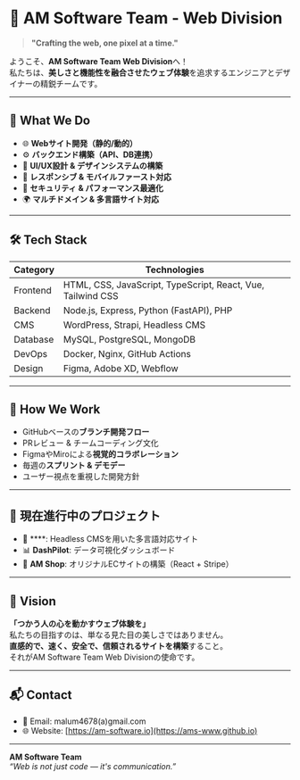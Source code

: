 # 🚀 AM Software Team - Web Division

> **"Crafting the web, one pixel at a time."**

ようこそ、**AM Software Team Web Division**へ！  
私たちは、**美しさと機能性を融合させたウェブ体験**を追求するエンジニアとデザイナーの精鋭チームです。

---

## 🧠 What We Do

- 🌐 **Webサイト開発（静的/動的）**
- ⚙️ **バックエンド構築（API、DB連携）**
- 🎨 **UI/UX設計 & デザインシステムの構築**
- 📱 **レスポンシブ & モバイルファースト対応**
- 🔐 **セキュリティ & パフォーマンス最適化**
- 🌍 **マルチドメイン & 多言語サイト対応**

---

## 🛠 Tech Stack

| Category        | Technologies |
|----------------|--------------|
| Frontend       | HTML, CSS, JavaScript, TypeScript, React, Vue, Tailwind CSS |
| Backend        | Node.js, Express, Python (FastAPI), PHP |
| CMS            | WordPress, Strapi, Headless CMS |
| Database       | MySQL, PostgreSQL, MongoDB |
| DevOps         | Docker, Nginx, GitHub Actions |
| Design         | Figma, Adobe XD, Webflow |

---
## 🤝 How We Work

- GitHubベースの**ブランチ開発フロー**
- PRレビュー & チームコーディング文化
- FigmaやMiroによる**視覚的コラボレーション**
- 毎週の**スプリント & デモデー**
- ユーザー視点を重視した開発方針

---

## 🚧 現在進行中のプロジェクト

- 🔄 ****: Headless CMSを用いた多言語対応サイト
- 📊 **DashPilot**: データ可視化ダッシュボード
- 🛒 **AM Shop**: オリジナルECサイトの構築（React + Stripe）

---

## 🧭 Vision

**「つかう人の心を動かすウェブ体験を」**  
私たちの目指すのは、単なる見た目の美しさではありません。  
**直感的で、速く、安全で、信頼されるサイトを構築**すること。  
それがAM Software Team Web Divisionの使命です。

---

## 📬 Contact

- 📧 Email: malum4678(a)gmail.com  
- 🌐 Website: [https://am-software.io](https://ams-www.github.io)

---

**AM Software Team**  
_“Web is not just code — it's communication.”_
